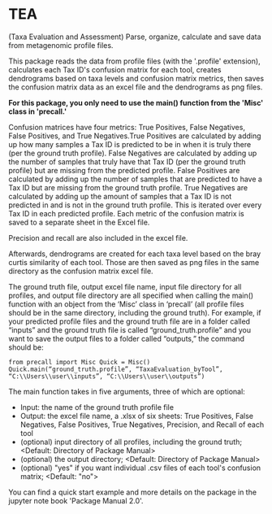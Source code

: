 # TEA
(Taxa Evaluation and Assessment) Parse, organize, calculate and save data from metagenomic profile files.

  This package reads the data from profile files (with the '.profile' extension), calculates each Tax ID's confusion matrix for each tool, creates dendrograms based on taxa levels and confusion matrix metrics, then saves the confusion matrix data as an excel file and the dendrograms as png files.

  **For this package, you only need to use the main() function from the 'Misc' class in 'precall.'**

  Confusion matrices have four metrics: True Positives, False Negatives, False Positives, and True Negatives.True Positives are calculated by adding up how many samples a Tax ID is predicted to be in when it is truly there (per the ground truth profile). False Negatives are calculated by adding up the number of samples that truly have that Tax ID (per the ground truth profile) but are missing from the predicted profile. False Positives are calculated by adding up the number of samples that are predicted to have a Tax ID but are missing from the ground truth profile. True Negatives are calculated by adding up the amount of samples that a Tax ID is not predicted in and is not in the ground truth profile. This is iterated over every Tax ID in each predicted profile. Each metric of the confusion matrix is saved to a separate sheet in the Excel file.

  Precision and recall are also included in the excel file.

  Afterwards, dendrograms are created for each taxa level based on the bray curtis similarity of each tool. Those are then saved as png files in the same directory as the confusion matrix excel file.

  The ground truth file, output excel file name, input file directory for all profiles, and output file directory are all specified when calling the main() function with an object from the  ‘Misc’ class in ‘precall’ (all profile files should be in the same directory, including the ground truth). 
  For example, if your predicted profile files and the ground truth file are in a folder called “inputs” and the ground truth file is called “ground_truth.profile” and you want to save the output files to a folder called “outputs,” the command should be:
	
`from precall import Misc
Quick = Misc()
Quick.main(“ground_truth.profile”, “TaxaEvaluation_byTool”, “C:\\Users\\user\\inputs”, “C:\\Users\\user\\outputs”)`
	

The main function takes in five arguments, three of which are optional:
- Input: the name of the ground truth profile file
- Output: the excel file name, a .xlsx of six sheets: True Positives, False Negatives, False Positives, True Negatives, Precision, and Recall of each tool
- (optional) input directory of all profiles, including the ground truth; <Default: Directory of Package Manual>
- (optional) the output directory; <Default: Directory of Package Manual>
- (optional) "yes" if you want individual .csv files of each tool's confusion matrix; <Default: "no">


You can find a quick start example and more details on the package in the jupyter note book 'Package Manual 2.0'.
